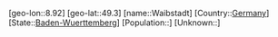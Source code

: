 ﻿---
location: [49.3,8.92]
type: City
tags:
- geo/City


SpocWebEntityId: 35392
isDeleted: false
confidential: public

---
[geo-lon::8.92]
[geo-lat::49.3]
[name::Waibstadt]
[Country::[Germany](geo/Continent/Europe/Germany.md)]
[State::[Baden-Wuerttemberg](geo/Continent/Europe/Germany/Baden-Wuerttemberg.md)]
[Population::]
[Unknown::]

